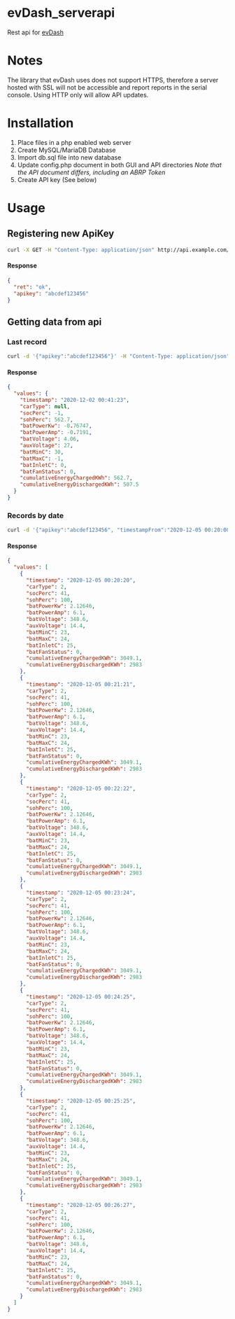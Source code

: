 # evDash_serverapi

Rest api for [evDash](https://github.com/nickn17/evDash)

# Notes

The library that evDash uses does not support HTTPS, therefore a server hosted with SSL will not be accessible and report reports in the serial console. Using HTTP only will allow API updates.

# Installation

1) Place files in a php enabled web server
2) Create MySQL/MariaDB Database
3) Import db.sql file into new database
4) Update config.php document in both GUI and API directories
*Note that the API document differs, including an ABRP Token*
5) Create API key (See below)


# Usage

## Registering new ApiKey
```bash
curl -X GET -H "Content-Type: application/json" http://api.example.com/\?register
```
#### Response
```json
{
  "ret": "ok",
  "apikey": "abcdef123456"
}
```

## Getting data from api

### Last record
```bash
curl -d '{"apikey":"abcdef123456"}' -H "Content-Type: application/json" -X GET https://api.example.com
```
#### Response
```json
{
  "values": {
    "timestamp": "2020-12-02 00:41:23",
    "carType": null,
    "socPerc": -1,
    "sohPerc": 562.7,
    "batPowerKw": -0.76747,
    "batPowerAmp": -0.7191,
    "batVoltage": 4.06,
    "auxVoltage": 27,
    "batMinC": 30,
    "batMaxC": -1,
    "batInletC": 0,
    "batFanStatus": 0,
    "cumulativeEnergyChargedKWh": 562.7,
    "cumulativeEnergyDischargedKWh": 507.5
  }
}
```

### Records by date
```bash
curl -d '{"apikey":"abcdef123456", "timestampFrom":"2020-12-05 00:20:00", "timestampTo":"2020-12-05 00:27:00"}' -H "Content-Type: application/json" -X GET https://api.example.com
```
#### Response
```json
{
  "values": [
    {
      "timestamp": "2020-12-05 00:20:20",
      "carType": 2,
      "socPerc": 41,
      "sohPerc": 100,
      "batPowerKw": 2.12646,
      "batPowerAmp": 6.1,
      "batVoltage": 348.6,
      "auxVoltage": 14.4,
      "batMinC": 23,
      "batMaxC": 24,
      "batInletC": 25,
      "batFanStatus": 0,
      "cumulativeEnergyChargedKWh": 3049.1,
      "cumulativeEnergyDischargedKWh": 2983
    },
    {
      "timestamp": "2020-12-05 00:21:21",
      "carType": 2,
      "socPerc": 41,
      "sohPerc": 100,
      "batPowerKw": 2.12646,
      "batPowerAmp": 6.1,
      "batVoltage": 348.6,
      "auxVoltage": 14.4,
      "batMinC": 23,
      "batMaxC": 24,
      "batInletC": 25,
      "batFanStatus": 0,
      "cumulativeEnergyChargedKWh": 3049.1,
      "cumulativeEnergyDischargedKWh": 2983
    },
    {
      "timestamp": "2020-12-05 00:22:22",
      "carType": 2,
      "socPerc": 41,
      "sohPerc": 100,
      "batPowerKw": 2.12646,
      "batPowerAmp": 6.1,
      "batVoltage": 348.6,
      "auxVoltage": 14.4,
      "batMinC": 23,
      "batMaxC": 24,
      "batInletC": 25,
      "batFanStatus": 0,
      "cumulativeEnergyChargedKWh": 3049.1,
      "cumulativeEnergyDischargedKWh": 2983
    },
    {
      "timestamp": "2020-12-05 00:23:24",
      "carType": 2,
      "socPerc": 41,
      "sohPerc": 100,
      "batPowerKw": 2.12646,
      "batPowerAmp": 6.1,
      "batVoltage": 348.6,
      "auxVoltage": 14.4,
      "batMinC": 23,
      "batMaxC": 24,
      "batInletC": 25,
      "batFanStatus": 0,
      "cumulativeEnergyChargedKWh": 3049.1,
      "cumulativeEnergyDischargedKWh": 2983
    },
    {
      "timestamp": "2020-12-05 00:24:25",
      "carType": 2,
      "socPerc": 41,
      "sohPerc": 100,
      "batPowerKw": 2.12646,
      "batPowerAmp": 6.1,
      "batVoltage": 348.6,
      "auxVoltage": 14.4,
      "batMinC": 23,
      "batMaxC": 24,
      "batInletC": 25,
      "batFanStatus": 0,
      "cumulativeEnergyChargedKWh": 3049.1,
      "cumulativeEnergyDischargedKWh": 2983
    },
    {
      "timestamp": "2020-12-05 00:25:25",
      "carType": 2,
      "socPerc": 41,
      "sohPerc": 100,
      "batPowerKw": 2.12646,
      "batPowerAmp": 6.1,
      "batVoltage": 348.6,
      "auxVoltage": 14.4,
      "batMinC": 23,
      "batMaxC": 24,
      "batInletC": 25,
      "batFanStatus": 0,
      "cumulativeEnergyChargedKWh": 3049.1,
      "cumulativeEnergyDischargedKWh": 2983
    },
    {
      "timestamp": "2020-12-05 00:26:27",
      "carType": 2,
      "socPerc": 41,
      "sohPerc": 100,
      "batPowerKw": 2.12646,
      "batPowerAmp": 6.1,
      "batVoltage": 348.6,
      "auxVoltage": 14.4,
      "batMinC": 23,
      "batMaxC": 24,
      "batInletC": 25,
      "batFanStatus": 0,
      "cumulativeEnergyChargedKWh": 3049.1,
      "cumulativeEnergyDischargedKWh": 2983
    }
  ]
}
```

